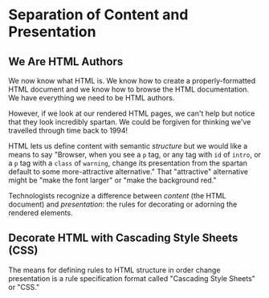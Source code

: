# Separation of Content and Presentation

## We Are HTML Authors

We now know what HTML is. We know how to create a properly-formatted HTML
document and we know how to browse the HTML documentation. We have everything
we need to be HTML authors.

However, if we look at our rendered HTML pages, we can't help but notice that
they look incredibly spartan. We could be forgiven for thinking we've travelled
through time back to 1994!

HTML lets us define content with semantic _structure_ but we would like a means
to say "Browser, when you see a `p` tag, or any tag with `id` of `intro`, or a
`p` tag with a `class` of `warning`, change its presentation from the spartan
default to some more-attractive alternative."  That "attractive" alternative
might be "make the font larger" or "make the background red."

Technologists recognize a difference between _content_ (the HTML document) and
_presentation_: the rules for decorating or adorning the rendered elements.

## Decorate HTML with Cascading Style Sheets (CSS)

The means for defining rules to HTML structure in order change presentation is
a rule specification format called "Cascading Style Sheets" or "CSS."
